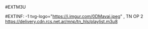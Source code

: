#EXTM3U

#EXTINF: -1 tvg-logo="https://i.imgur.com/0DMavai.jpeg" , TN OP 2
https://delivery.cdn.rcs.net.ar/mnp/tn_hls/playlist.m3u8
